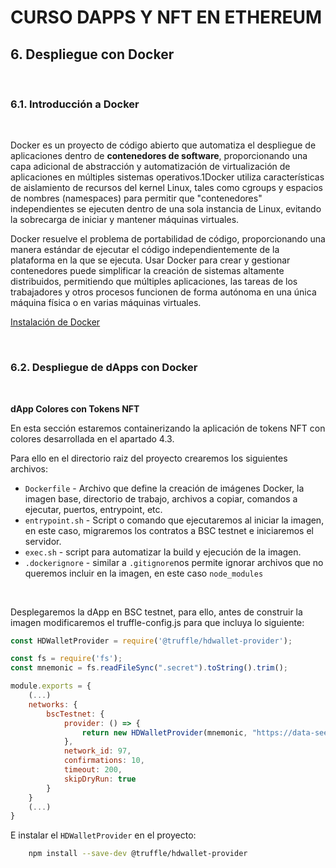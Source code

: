 # CURSO DAPPS Y NFT EN ETHEREUM
## 6. Despliegue con Docker

&nbsp;

### 6.1. Introducción a Docker

&nbsp;

Docker es un proyecto de código abierto que automatiza el despliegue de aplicaciones dentro de **contenedores de software**, proporcionando una capa adicional de abstracción y automatización de virtualización de aplicaciones en múltiples sistemas operativos.1​Docker utiliza características de aislamiento de recursos del kernel Linux, tales como cgroups y espacios de nombres (namespaces) para permitir que "contenedores" independientes se ejecuten dentro de una sola instancia de Linux, evitando la sobrecarga de iniciar y mantener máquinas virtuales.

Docker resuelve el problema de portabilidad de código, proporcionando una manera estándar de ejecutar el código independientemente de la plataforma en la que se ejecuta. Usar Docker para crear y gestionar contenedores puede simplificar la creación de sistemas altamente distribuidos, permitiendo que múltiples aplicaciones, las tareas de los trabajadores y otros procesos funcionen de forma autónoma en una única máquina física o en varias máquinas virtuales.

[Instalación de Docker](https://docs.docker.com/install/)

&nbsp;

### 6.2. Despliegue de dApps con Docker

&nbsp;

**dApp Colores con Tokens NFT**

En esta sección estaremos containerizando la aplicación de tokens NFT con colores desarrollada en el apartado 4.3.

Para ello en el directorio raiz del proyecto crearemos los siguientes archivos:
* `Dockerfile` - Archivo que define la creación de imágenes Docker, la imagen base, directorio de trabajo, archivos a copiar, comandos a ejecutar, puertos, entrypoint, etc.
* `entrypoint.sh` - Script o comando que ejecutaremos al iniciar la imagen, en este caso, migraremos los contratos a BSC testnet e iniciaremos el servidor.
* `exec.sh` - script para automatizar la build y ejecución de la imagen.
* `.dockerignore` - similar a `.gitignore`nos permite ignorar archivos que no queremos incluir en la imagen, en este caso `node_modules`

&nbsp;

Desplegaremos la dApp en BSC testnet, para ello, antes de construir la imagen modificaremos el truffle-config.js para que incluya lo siguiente:

```javascript
const HDWalletProvider = require('@truffle/hdwallet-provider');

const fs = require('fs');
const mnemonic = fs.readFileSync(".secret").toString().trim();

module.exports = {  
    (...)
    networks: {
        bscTestnet: {
            provider: () => {
                return new HDWalletProvider(mnemonic, "https://data-seed-prebsc-1-s1.binance.org:8545");
            },
            network_id: 97,
            confirmations: 10,
            timeout: 200,
            skipDryRun: true
        }
    }
    (...)
}
```

E instalar el `HDWalletProvider` en el proyecto:

```bash
    npm install --save-dev @truffle/hdwallet-provider
```
